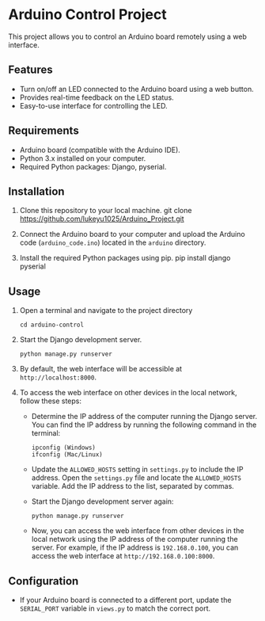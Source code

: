 # Arduino Control Project

This project allows you to control an Arduino board remotely using a web interface.

## Features

- Turn on/off an LED connected to the Arduino board using a web button.
- Provides real-time feedback on the LED status.
- Easy-to-use interface for controlling the LED.

## Requirements

- Arduino board (compatible with the Arduino IDE).
- Python 3.x installed on your computer.
- Required Python packages: Django, pyserial.

## Installation

1. Clone this repository to your local machine.
git clone https://github.com/lukeyu1025/Arduino_Project.git

2. Connect the Arduino board to your computer and upload the Arduino code (`arduino_code.ino`) located in the `arduino` directory.

3. Install the required Python packages using pip.
pip install django pyserial

## Usage

1. Open a terminal and navigate to the project directory
   
   ```
   cd arduino-control
   ```

3. Start the Django development server.

   ```
   python manage.py runserver
   ```

3. By default, the web interface will be accessible at `http://localhost:8000`.

4. To access the web interface on other devices in the local network, follow these steps:

   - Determine the IP address of the computer running the Django server. You can find the IP address by running the following command in the terminal:

     ```
     ipconfig (Windows)
     ifconfig (Mac/Linux)
     ```

   - Update the `ALLOWED_HOSTS` setting in `settings.py` to include the IP address. Open the `settings.py` file and locate the `ALLOWED_HOSTS` variable. Add the IP address to the list, separated by commas.

   - Start the Django development server again:

     ```
     python manage.py runserver
     ```

   - Now, you can access the web interface from other devices in the local network using the IP address of the computer running the server. For example, if the IP address is `192.168.0.100`, you can access the web interface at `http://192.168.0.100:8000`.

## Configuration

- If your Arduino board is connected to a different port, update the `SERIAL_PORT` variable in `views.py` to match the correct port.


